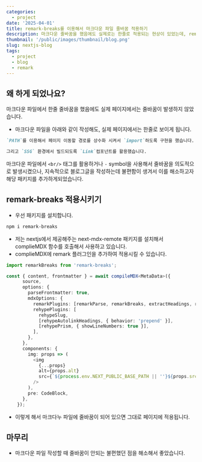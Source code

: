 ```yaml
---
categories:
  - project
date: '2025-04-01'
title: remark-breaks를 이용해서 마크다운 파일 줄바꿈 적용하기
description: 마크다운 줄바꿈을 했음에도 실제로는 한줄로 적용되는 현상이 있었는데, remark-breaks를 이용해서 줄바꿈을 그대로 적용시켰습니다.
thumbnail: '/public/images/thumbnail/blog.png'
slug: nextjs-blog
tags:
  - project
  - blog
  - remark
---
```


## 왜 하게 되었나요?

마크다운 파일에서 한줄 줄바꿈을 했음에도 실제 페이지에서는 줄바꿈이 발생하지 않았습니다.

- 마크다운 파일을 아래와 같이 작성해도, 실제 페이지에서는 한줄로 보이게 됩니다.

```markdown
`PATH`를 이용해서 페이지 이동할 경로를 상수화 시켜서 `import`하도록 구현을 했습니다.

그리고 `SSG` 환경에서 빌드되도록 `Link`컴포넌트를 활용했습니다.
```

마크다운 파일에서 `<br/>` 태그를 활용하거나 `-` symbol을 사용해서 줄바꿈을 의도적으로 발생시켰으나, 지속적으로 블로그글을 작성하는데 불편함이 생겨서 이를 해소하고자 해당 패키지를 추가하게되었습니다.

## remark-breaks 적용시키기

- 우선 패키지를 설치합니다.

```bash
npm i remark-breaks
```

- 저는 nextjs에서 제공해주는 next-mdx-remote 패키지를 설치해서 complieMDX 함수를 호출해서 사용하고 있습니다.
- complieMDX에 remark 플러그인을 추가하여 적용시킬 수 있습니다.

```ts
import remarkBreaks from 'remark-breaks';

const { content, frontmatter } = await compileMDX<MetaData>({
      source,
      options: {
        parseFrontmatter: true,
        mdxOptions: {
          remarkPlugins: [remarkParse, remarkBreaks, extractHeadings, remarkGfm],
          rehypePlugins: [
            rehypeSlug,
            [rehypeAutolinkHeadings, { behavior: 'prepend' }],
            [rehypePrism, { showLineNumbers: true }],
          ],
        },
      },
      components: {
        img: props => (
          <img
            {...props}
            alt={props.alt}
            src={`${process.env.NEXT_PUBLIC_BASE_PATH || ''}${props.src?.replace('/public', '')}`}
          />
        ),
        pre: CodeBlock,
      },
    });
```

- 이렇게 해서 마크다누 파일에 줄바꿈이 되어 있으면 그대로 페이지에 적용됩니다.

## 마무리

- 마크다운 파일 작성할 때 줄바꿈이 안되는 불편했던 점을 해소해서 좋았습니다.

<br/>
